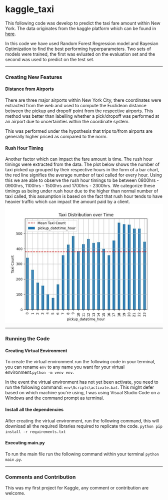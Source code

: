 # kaggle_taxi

This following code was develop to predict the taxi fare amount within New York. The data originates from the kaggle platform which can be found in [here](https://www.kaggle.com/competitions/new-york-city-taxi-fare-prediction/overview).

In this code we have used Random Forest Regression model and Bayesian Optimization to find the best performing hyperparameters. Two sets of models were trained, the first was evluated on the evaluation set and the second was used to predict on the test set.

___

### Creating New Features 
#### Distance from Airports
There are three major airports within New York City, there coordinates were extracted from the web and used to compute the Euclidean distance between the pickup and dropoff point from the respective airports. This method was better than labelling whether a pick/dropoff was performed at an airport due to uncertainties within the coordinate system. 

This was performed under the hypothesis that trips to/from airports are generally higher priced as compared to the norm. 

#### Rush Hour Timing 
Another factor which can impact the fare amount is time. The rush hour timings were extracted from the data. The plot below shows the number of taxi picked up grouped by their respective hours in the form of a bar chart, the red line signifies the average number of taxi called for every hour. Using this we are able to observe the rush hour timings to be between 0800hrs - 0900hrs, 1100hrs - 1500hrs and 1700hrs - 2300hrs. We categorize these timings as being under rush hour due to the higher than normal number of taxi called, this assumption is based on the fact that rush hour tends to have heavier traffic which can impact the amount paid by a client.
![taxi_distribution](https://github.com/RobinRamdin13/kaggle_taxi/blob/main/plots/rush_hour_exp.jpeg)
___
### Running the Code 
#### Creating Virtual Environment
To create the virtual environment run the following code in your terminal, you can rename `env` to any name you want for your virtual environment.`python -m venv env`.

In the event the virtual environment has not yet been activate, you need to run the following command: `env\Scripts\activate.bat`. This might defer based on which machine you're using, I was using Visual Studio Code on a Windows and the command prompt as terminal. 

#### Install all the dependencies 
After creating the virtual environment, run the following command, this will download all the required libraries required to replicate the code. `python pip install -r requirements.txt`

#### Executing main.py
To run the main file run the following command within your terminal `python main.py`.

___
### Comments and Contribution 
This was my first project for Kaggle, any comment or contribution are welcome.